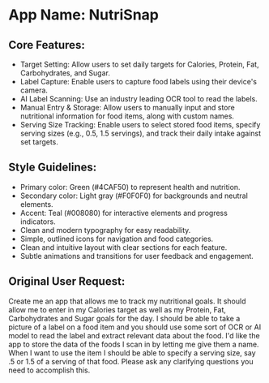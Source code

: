 # **App Name**: NutriSnap

## Core Features:

- Target Setting: Allow users to set daily targets for Calories, Protein, Fat, Carbohydrates, and Sugar.
- Label Capture: Enable users to capture food labels using their device's camera.
- AI Label Scanning: Use an industry leading OCR tool to read the labels.
- Manual Entry & Storage: Allow users to manually input and store nutritional information for food items, along with custom names.
- Serving Size Tracking: Enable users to select stored food items, specify serving sizes (e.g., 0.5, 1.5 servings), and track their daily intake against set targets.

## Style Guidelines:

- Primary color: Green (#4CAF50) to represent health and nutrition.
- Secondary color: Light gray (#F0F0F0) for backgrounds and neutral elements.
- Accent: Teal (#008080) for interactive elements and progress indicators.
- Clean and modern typography for easy readability.
- Simple, outlined icons for navigation and food categories.
- Clean and intuitive layout with clear sections for each feature.
- Subtle animations and transitions for user feedback and engagement.

## Original User Request:
Create me an app that allows me to track my nutritional goals. It should allow me to enter in my Calories target as well as my Protein, Fat, Carbohydrates and Sugar goals for the day. I should be able to take a picture of a label on a food item and you should use some sort of OCR or AI model to read the label and extract relevant data about the food. I'd like the app to store the data of the foods I scan in by letting me give them a name. When I want to use the item I should be able to specify a serving size, say .5 or 1.5 of a serving of that food. Please ask any clarifying questions you need to accomplish this.
  